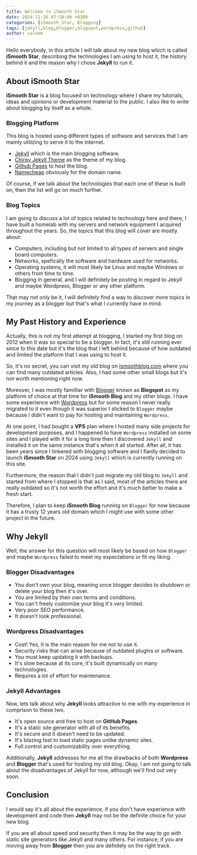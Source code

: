 ```yaml
---
title: Welcome to iSmooth Star
date: 2024-11-26 07:50:00 +0300
categories: [iSmooth Star, Blogging]
tags: [jekyll,blog,blogger,blogspot,wordpress,github]
author: saleem
---
```


Hello everybody, in this article I will talk about my new blog which is called **iSmooth Star**, describing the technologies I am using to host it, the history behind it and the reason why I chose **Jekyll** to run it.

## About iSmooth Star
**iSmooth Star** is a blog focused on technology where I share my tutorials, ideas and opinions or development material to the public. I also like to write about blogging by itself as a whole.

### Blogging Platform
This blog is hosted using different types of software and services that I am mainly utilizing to serve it to the internet.

- [Jekyll](https://jekyllrb.com/) which is the main blogging software.
- [Chirpy Jekyll Theme](https://github.com/cotes2020/jekyll-theme-chirpy) as the theme of my blog.
- [Github Pages](https://pages.github.com/) to host the blog.
- [Namecheap](https://www.namecheap.com/) obviously for the domain name.

Of course, if we talk about the technologies that each one of these is built on, then the list will go on much further.

### Blog Topics
I am going to discuss a lot of topics related to technology here and there, I have built a homelab with my servers and network equipment I acquired throughout the years. So, the topics that this blog will cover are mostly about:

- Computers, including but not limited to all types of servers and single board computers.
- Networks, spefically the software and hardware used for networks.
- Operating systems, it will most likely be Linux and maybe Windows or others from time to time.
- Blogging in general, and I will definitely be posting in regard to Jekyll and maybe Wordpress, Blogger or any other platform.

That may not only be it, I will definitely find a way to discover more topics in my journey as a blogger but that's what I currently have in mind.

## My Past History and Experience
Actually, this is not my first attempt at blogging, I started my first blog on 2012 when it was so special to be a blogger. In fact, it's still running ever since to this date but it's the blog that I left behind because of how outdated and limited the platform that I was using to host it.

So, it's no secret, you can visit my old blog on [ismoothblog.com](https://www.ismoothblog.com/) where you can find many outdated articles. Also, I had some other small blogs but it's not worth mentioning right now.

Moreover, I was mostly familliar with [Blogger](https://www.blogger.com/) known as **Blogspot** as my platform of choice at that time for **iSmooth Blog** and my other blogs. I have some experience with [Wordpress](https://wordpress.com/) but for some reason I never really migrated to it even though it was superior I sticked to `Blogger` maybe because I didn't want to pay for hosting and maintaining `Wordpress`.

At one point, I had bought a **VPS** plan where I hosted many side projects for development purposes, and I happened to have `Wordpress` installed on some sites and I played with it for a long time then I discovered `Jekyll` and installed it on the same instance that's when it all started. After all, it has been years since I tinkered with blogging software and I fianlly decided to launch **iSmooth Star** on 2024 using `Jekyll` which is currently running on this site.

Furthermore, the reason that I didn't just migrate my old blog to `Jekyll` and started from where I stopped is that as I said, most of the articles there are really outdated so it's not worth the effort and it's much better to make a fresh start.

Therefore, I plan to keep **iSmooth Blog** running on `Blogger` for now because it has a trusty 12 years old domain which I might use with some other project in the future.

## Why Jekyll
Well, the answer for this question will most likely be based on how `Blogger` and maybe `Wordpress` failed to meet my expectations or fit my liking.

### Blogger Disadvantages
- You don't own your blog, meaning once blogger decides to shutdown or delete your blog then it's over.
- You are limited by their own terms and conditions.
- You can't freely customize your blog it's very limited.
- Very poor SEO performance.
- It doesn't look professional.

### Wordpress Disadvantages
- Cost! Yes, it is the main reason for me not to use it.
- Security risks that can arise because of outdated plugins or software.
- You must keep updating it with backups.
- It's slow because at its core, it's built dynamically on many technologies.
- Requires a lot of effort for maintenance.

### Jekyll Advantages
Now, lets talk about why **Jekyll** looks attractive to me with my experience in comprison to these two.

- It's open source and free to host on **GitHub Pages**.
- It's a static site generator with all of its benefits.
- It's secure and it doesn't need to be updated.
- It's blazing fast to load static pages unlike dynamic sites.
- Full control and customizability over everything.

Additionally, **Jekyll** addresses for me all the drawbacks of both **Wordpress** and **Blogger** that's used for hosting my old blog. Okay, I am not going to talk about the disadvantages of Jekyll for now, although we'll find out very soon.

## Conclusion
I would say it's all about the experience, if you don't have experience with development and code then **Jekyll** may not be the definite choice for your new blog.

If you are all about speed and security then it may be the way to go with static site generators like Jekyll and many others. For instance, if you are moving away from **Blogger** then you are defnitely on the right track.